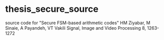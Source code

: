 # thesis_secure_source
source code for "Secure FSM-based arithmetic codes" 
HM Ziyabar, M Sinaie, A Payandeh, VT Vakili 
Signal, Image and Video Processing 8, 1263-1272
